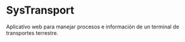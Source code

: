 # SysTransport
Aplicativo web para manejar procesos e información de un terminal de transportes terrestre.
